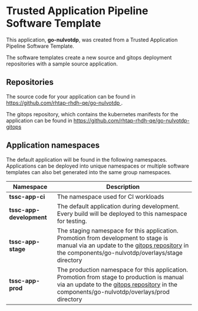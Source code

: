 # Trusted Application Pipeline Software Template

This application, **go-nulvotdp**, was created from a Trusted Application Pipeline Software Template.

The software templates create a new source and gitops deployment repositories with a sample source application. 

## Repositories

The source code for your application can be found in [https://github.com/rhtap-rhdh-qe/go-nulvotdp ](https://github.com/rhtap-rhdh-qe/go-nulvotdp ).
 
The gitops repository, which contains the kubernetes manifests for the application can be found in 
[https://github.com/rhtap-rhdh-qe/go-nulvotdp-gitops ](https://github.com/rhtap-rhdh-qe/go-nulvotdp-gitops ) 

## Application namespaces 

The default application will be found in the following namespaces. Applications can be deployed into unique namespaces or multiple software templates can also bet generated into the same group namespaces.  

|  Namespace   |  Description   |  
| -------- | -------- |
| **tssc-app-ci** | The namespace used for CI workloads |
| **tssc-app-development** | The default application during development. Every build will be deployed to this namespace for testing. |
| **tssc-app-stage** | The staging namespace for this application. Promotion from development to stage is manual via an update to the [gitops repository](https://github.com/rhtap-rhdh-qe/go-nulvotdp-gitops ) in the components/go-nulvotdp/overlays/stage directory |
| **tssc-app-prod** | The production namespace for this application. Promotion from stage to production is manual via an update to the [gitops repository](https://github.com/rhtap-rhdh-qe/go-nulvotdp-gitops ) in the components/go-nulvotdp/overlays/prod directory |